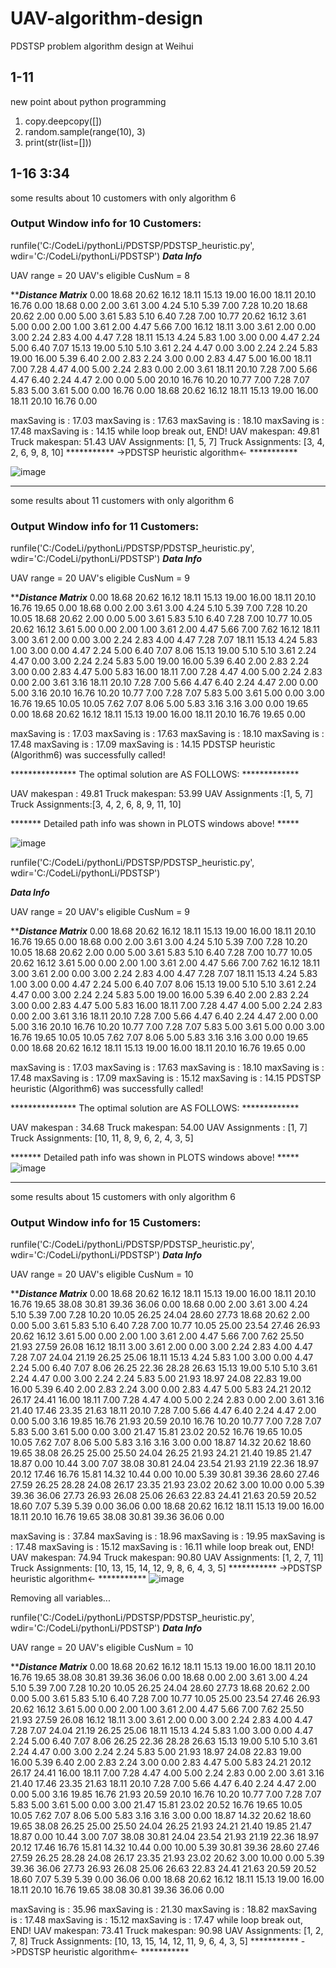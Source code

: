 # UAV-algorithm-design
PDSTSP problem algorithm design at Weihui
## 1-11
new point about python programming
 1. copy.deepcopy([])
 2. random.sample(range(10), 3) 
 3. print(str(list=[]))

## 1-16 3:34
some results about 10 customers with only algorithm 6
### Output Window info for 10 Customers:
runfile('C:/CodeLi/pythonLi/PDSTSP/PDSTSP_heuristic.py', wdir='C:/CodeLi/pythonLi/PDSTSP')
 ***********Data Info***********

 UAV  range            =   20
 UAV's eligible CusNum =    8

*****************************Distance Matrix***************************
 0.00 18.68 20.62 16.12 18.11 15.13 19.00 16.00 18.11 20.10 16.76  0.00 
18.68  0.00  2.00  3.61  3.00  4.24  5.10  5.39  7.00  7.28 10.20 18.68 
20.62  2.00  0.00  5.00  3.61  5.83  5.10  6.40  7.28  7.00 10.77 20.62 
16.12  3.61  5.00  0.00  2.00  1.00  3.61  2.00  4.47  5.66  7.00 16.12 
18.11  3.00  3.61  2.00  0.00  3.00  2.24  2.83  4.00  4.47  7.28 18.11 
15.13  4.24  5.83  1.00  3.00  0.00  4.47  2.24  5.00  6.40  7.07 15.13 
19.00  5.10  5.10  3.61  2.24  4.47  0.00  3.00  2.24  2.24  5.83 19.00 
16.00  5.39  6.40  2.00  2.83  2.24  3.00  0.00  2.83  4.47  5.00 16.00 
18.11  7.00  7.28  4.47  4.00  5.00  2.24  2.83  0.00  2.00  3.61 18.11 
20.10  7.28  7.00  5.66  4.47  6.40  2.24  4.47  2.00  0.00  5.00 20.10 
16.76 10.20 10.77  7.00  7.28  7.07  5.83  5.00  3.61  5.00  0.00 16.76 
 0.00 18.68 20.62 16.12 18.11 15.13 19.00 16.00 18.11 20.10 16.76  0.00 

maxSaving is :  17.03
maxSaving is :  17.63
maxSaving is :  18.10
maxSaving is :  17.48
maxSaving is :  14.15
while loop break out, END!
UAV makespan:  49.81
Truck makespan:  51.43
UAV Assignments:
[1, 5, 7]
Truck Assignments:
[3, 4, 2, 6, 9, 8, 10]
*********** ->PDSTSP heuristic algorithm<- ***********

![image](https://user-images.githubusercontent.com/48487718/149635780-132a52e8-9f6b-48cf-9143-f19ed57eaa3d.png)






---

some results about 11 customers with only algorithm 6
### Output Window info for 11 Customers:

runfile('C:/CodeLi/pythonLi/PDSTSP/PDSTSP_heuristic.py', wdir='C:/CodeLi/pythonLi/PDSTSP')
 ***********Data Info***********

 UAV  range            =   20
 UAV's eligible CusNum =    9

*****************************Distance Matrix***************************
 0.00 18.68 20.62 16.12 18.11 15.13 19.00 16.00 18.11 20.10 16.76 19.65  0.00 
18.68  0.00  2.00  3.61  3.00  4.24  5.10  5.39  7.00  7.28 10.20 10.05 18.68 
20.62  2.00  0.00  5.00  3.61  5.83  5.10  6.40  7.28  7.00 10.77 10.05 20.62 
16.12  3.61  5.00  0.00  2.00  1.00  3.61  2.00  4.47  5.66  7.00  7.62 16.12 
18.11  3.00  3.61  2.00  0.00  3.00  2.24  2.83  4.00  4.47  7.28  7.07 18.11 
15.13  4.24  5.83  1.00  3.00  0.00  4.47  2.24  5.00  6.40  7.07  8.06 15.13 
19.00  5.10  5.10  3.61  2.24  4.47  0.00  3.00  2.24  2.24  5.83  5.00 19.00 
16.00  5.39  6.40  2.00  2.83  2.24  3.00  0.00  2.83  4.47  5.00  5.83 16.00 
18.11  7.00  7.28  4.47  4.00  5.00  2.24  2.83  0.00  2.00  3.61  3.16 18.11 
20.10  7.28  7.00  5.66  4.47  6.40  2.24  4.47  2.00  0.00  5.00  3.16 20.10 
16.76 10.20 10.77  7.00  7.28  7.07  5.83  5.00  3.61  5.00  0.00  3.00 16.76 
19.65 10.05 10.05  7.62  7.07  8.06  5.00  5.83  3.16  3.16  3.00  0.00 19.65 
 0.00 18.68 20.62 16.12 18.11 15.13 19.00 16.00 18.11 20.10 16.76 19.65  0.00 

maxSaving is :  17.03
maxSaving is :  17.63
maxSaving is :  18.10
maxSaving is :  17.48
maxSaving is :  17.09
maxSaving is :  14.15
PDSTSP heuristic (Algorithm6) was successfully called!

*************** The optimal solution are AS FOLLOWS: *************

UAV makespan  :  49.81
Truck makespan:  53.99
UAV Assignments  :[1, 5, 7]
Truck Assignments:[3, 4, 2, 6, 8, 9, 11, 10]

******* Detailed path info was shown in PLOTS windows above! *****

![image](https://user-images.githubusercontent.com/48487718/149635736-7b8d2b3a-530a-4e6d-a950-06633557e5fa.png)




runfile('C:/CodeLi/pythonLi/PDSTSP/PDSTSP_heuristic.py', wdir='C:/CodeLi/pythonLi/PDSTSP')

 ***********Data Info***********

 UAV  range            =   20
 UAV's eligible CusNum =    9

*****************************Distance Matrix***************************
 0.00 18.68 20.62 16.12 18.11 15.13 19.00 16.00 18.11 20.10 16.76 19.65  0.00 
18.68  0.00  2.00  3.61  3.00  4.24  5.10  5.39  7.00  7.28 10.20 10.05 18.68 
20.62  2.00  0.00  5.00  3.61  5.83  5.10  6.40  7.28  7.00 10.77 10.05 20.62 
16.12  3.61  5.00  0.00  2.00  1.00  3.61  2.00  4.47  5.66  7.00  7.62 16.12 
18.11  3.00  3.61  2.00  0.00  3.00  2.24  2.83  4.00  4.47  7.28  7.07 18.11 
15.13  4.24  5.83  1.00  3.00  0.00  4.47  2.24  5.00  6.40  7.07  8.06 15.13 
19.00  5.10  5.10  3.61  2.24  4.47  0.00  3.00  2.24  2.24  5.83  5.00 19.00 
16.00  5.39  6.40  2.00  2.83  2.24  3.00  0.00  2.83  4.47  5.00  5.83 16.00 
18.11  7.00  7.28  4.47  4.00  5.00  2.24  2.83  0.00  2.00  3.61  3.16 18.11 
20.10  7.28  7.00  5.66  4.47  6.40  2.24  4.47  2.00  0.00  5.00  3.16 20.10 
16.76 10.20 10.77  7.00  7.28  7.07  5.83  5.00  3.61  5.00  0.00  3.00 16.76 
19.65 10.05 10.05  7.62  7.07  8.06  5.00  5.83  3.16  3.16  3.00  0.00 19.65 
 0.00 18.68 20.62 16.12 18.11 15.13 19.00 16.00 18.11 20.10 16.76 19.65  0.00 

maxSaving is :  17.03
maxSaving is :  17.63
maxSaving is :  18.10
maxSaving is :  17.48
maxSaving is :  17.09
maxSaving is :  15.12
maxSaving is :  14.15
PDSTSP heuristic (Algorithm6) was successfully called!

*************** The optimal solution are AS FOLLOWS: *************

UAV makespan  : 34.68
Truck makespan: 54.00
UAV Assignments  : [1, 7]
Truck Assignments: [10, 11, 8, 9, 6, 2, 4, 3, 5]

******* Detailed path info was shown in PLOTS windows above! *****
![image](https://user-images.githubusercontent.com/48487718/149635551-57720c7b-f8ab-42f2-b43c-97e4cff0bddd.png)

---

some results about 15 customers with only algorithm 6
### Output Window info for 15 Customers:







runfile('C:/CodeLi/pythonLi/PDSTSP/PDSTSP_heuristic.py', wdir='C:/CodeLi/pythonLi/PDSTSP')
 ***********Data Info***********

 UAV  range            =   20
 UAV's eligible CusNum =   10

*****************************Distance Matrix***************************
 0.00 18.68 20.62 16.12 18.11 15.13 19.00 16.00 18.11 20.10 16.76 19.65 38.08 30.81 39.36 36.06  0.00 
18.68  0.00  2.00  3.61  3.00  4.24  5.10  5.39  7.00  7.28 10.20 10.05 26.25 24.04 28.60 27.73 18.68 
20.62  2.00  0.00  5.00  3.61  5.83  5.10  6.40  7.28  7.00 10.77 10.05 25.00 23.54 27.46 26.93 20.62 
16.12  3.61  5.00  0.00  2.00  1.00  3.61  2.00  4.47  5.66  7.00  7.62 25.50 21.93 27.59 26.08 16.12 
18.11  3.00  3.61  2.00  0.00  3.00  2.24  2.83  4.00  4.47  7.28  7.07 24.04 21.19 26.25 25.06 18.11 
15.13  4.24  5.83  1.00  3.00  0.00  4.47  2.24  5.00  6.40  7.07  8.06 26.25 22.36 28.28 26.63 15.13 
19.00  5.10  5.10  3.61  2.24  4.47  0.00  3.00  2.24  2.24  5.83  5.00 21.93 18.97 24.08 22.83 19.00 
16.00  5.39  6.40  2.00  2.83  2.24  3.00  0.00  2.83  4.47  5.00  5.83 24.21 20.12 26.17 24.41 16.00 
18.11  7.00  7.28  4.47  4.00  5.00  2.24  2.83  0.00  2.00  3.61  3.16 21.40 17.46 23.35 21.63 18.11 
20.10  7.28  7.00  5.66  4.47  6.40  2.24  4.47  2.00  0.00  5.00  3.16 19.85 16.76 21.93 20.59 20.10 
16.76 10.20 10.77  7.00  7.28  7.07  5.83  5.00  3.61  5.00  0.00  3.00 21.47 15.81 23.02 20.52 16.76 
19.65 10.05 10.05  7.62  7.07  8.06  5.00  5.83  3.16  3.16  3.00  0.00 18.87 14.32 20.62 18.60 19.65 
38.08 26.25 25.00 25.50 24.04 26.25 21.93 24.21 21.40 19.85 21.47 18.87  0.00 10.44  3.00  7.07 38.08 
30.81 24.04 23.54 21.93 21.19 22.36 18.97 20.12 17.46 16.76 15.81 14.32 10.44  0.00 10.00  5.39 30.81 
39.36 28.60 27.46 27.59 26.25 28.28 24.08 26.17 23.35 21.93 23.02 20.62  3.00 10.00  0.00  5.39 39.36 
36.06 27.73 26.93 26.08 25.06 26.63 22.83 24.41 21.63 20.59 20.52 18.60  7.07  5.39  5.39  0.00 36.06 
 0.00 18.68 20.62 16.12 18.11 15.13 19.00 16.00 18.11 20.10 16.76 19.65 38.08 30.81 39.36 36.06  0.00 

maxSaving is :  37.84
maxSaving is :  18.96
maxSaving is :  19.95
maxSaving is :  17.48
maxSaving is :  15.12
maxSaving is :  16.11
while loop break out, END!
UAV makespan:  74.94
Truck makespan:  90.80
UAV Assignments:
[1, 2, 7, 11]
Truck Assignments:
[10, 13, 15, 14, 12, 9, 8, 6, 4, 3, 5]
*********** ->PDSTSP heuristic algorithm<- ***********
![image](https://user-images.githubusercontent.com/48487718/149635798-266dfdfc-f278-4621-ba1c-ba57d5abdd18.png)



Removing all variables... 
 

runfile('C:/CodeLi/pythonLi/PDSTSP/PDSTSP_heuristic.py', wdir='C:/CodeLi/pythonLi/PDSTSP')
 ***********Data Info***********

 UAV  range            =   20
 UAV's eligible CusNum =   10

*****************************Distance Matrix***************************
 0.00 18.68 20.62 16.12 18.11 15.13 19.00 16.00 18.11 20.10 16.76 19.65 38.08 30.81 39.36 36.06  0.00 
18.68  0.00  2.00  3.61  3.00  4.24  5.10  5.39  7.00  7.28 10.20 10.05 26.25 24.04 28.60 27.73 18.68 
20.62  2.00  0.00  5.00  3.61  5.83  5.10  6.40  7.28  7.00 10.77 10.05 25.00 23.54 27.46 26.93 20.62 
16.12  3.61  5.00  0.00  2.00  1.00  3.61  2.00  4.47  5.66  7.00  7.62 25.50 21.93 27.59 26.08 16.12 
18.11  3.00  3.61  2.00  0.00  3.00  2.24  2.83  4.00  4.47  7.28  7.07 24.04 21.19 26.25 25.06 18.11 
15.13  4.24  5.83  1.00  3.00  0.00  4.47  2.24  5.00  6.40  7.07  8.06 26.25 22.36 28.28 26.63 15.13 
19.00  5.10  5.10  3.61  2.24  4.47  0.00  3.00  2.24  2.24  5.83  5.00 21.93 18.97 24.08 22.83 19.00 
16.00  5.39  6.40  2.00  2.83  2.24  3.00  0.00  2.83  4.47  5.00  5.83 24.21 20.12 26.17 24.41 16.00 
18.11  7.00  7.28  4.47  4.00  5.00  2.24  2.83  0.00  2.00  3.61  3.16 21.40 17.46 23.35 21.63 18.11 
20.10  7.28  7.00  5.66  4.47  6.40  2.24  4.47  2.00  0.00  5.00  3.16 19.85 16.76 21.93 20.59 20.10 
16.76 10.20 10.77  7.00  7.28  7.07  5.83  5.00  3.61  5.00  0.00  3.00 21.47 15.81 23.02 20.52 16.76 
19.65 10.05 10.05  7.62  7.07  8.06  5.00  5.83  3.16  3.16  3.00  0.00 18.87 14.32 20.62 18.60 19.65 
38.08 26.25 25.00 25.50 24.04 26.25 21.93 24.21 21.40 19.85 21.47 18.87  0.00 10.44  3.00  7.07 38.08 
30.81 24.04 23.54 21.93 21.19 22.36 18.97 20.12 17.46 16.76 15.81 14.32 10.44  0.00 10.00  5.39 30.81 
39.36 28.60 27.46 27.59 26.25 28.28 24.08 26.17 23.35 21.93 23.02 20.62  3.00 10.00  0.00  5.39 39.36 
36.06 27.73 26.93 26.08 25.06 26.63 22.83 24.41 21.63 20.59 20.52 18.60  7.07  5.39  5.39  0.00 36.06 
 0.00 18.68 20.62 16.12 18.11 15.13 19.00 16.00 18.11 20.10 16.76 19.65 38.08 30.81 39.36 36.06  0.00 

maxSaving is :  35.96
maxSaving is :  21.30
maxSaving is :  18.82
maxSaving is :  17.48
maxSaving is :  15.12
maxSaving is :  17.47
while loop break out, END!
UAV makespan:  73.41
Truck makespan:  90.98
UAV Assignments:
[1, 2, 7, 8]
Truck Assignments:
[10, 13, 15, 14, 12, 11, 9, 6, 4, 3, 5]
*********** ->PDSTSP heuristic algorithm<- ***********

